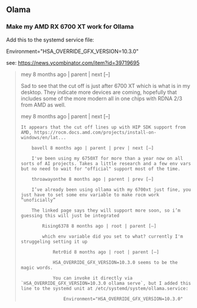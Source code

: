 ## Olama

### Make my AMD RX 6700 XT work for Ollama

Add this to the systemd service file:

Environment="HSA_OVERRIDE_GFX_VERSION=10.3.0"

see: https://news.ycombinator.com/item?id=39719695

> mey 8 months ago | parent | next [–]
>
> Sad to see that the cut off is just after 6700 XT which is what is in my desktop. They indicate more devices are coming, hopefully that includes some of the more modern all in one chips with RDNA 2/3 from AMD as well.
>
> mey 8 months ago | parent | next [–]
>
>     It appears that the cut off lines up with HIP SDK support from AMD, https://rocm.docs.amd.com/projects/install-on-windows/en/lat...
>
>         bavell 8 months ago | parent | prev | next [–]
>
>         I've been using my 6750XT for more than a year now on all sorts of AI projects. Takes a little research and a few env vars but no need to wait for "official" support most of the time.
>
>         throawayonthe 8 months ago | parent | prev [–]
>
>         I’ve already been using ollama with my 6700xt just fine, you just have to set some env variable to make rocm work “unoficially”
>
>         The linked page says they will support more soon, so i’m guessing this will just be integrated
>
>             Rising6378 8 months ago | root | parent [–]
>
>             which env variable did you set to what? currently I'm struggeling setting it up
>
>                 Retr0id 8 months ago | root | parent [–]
>
>                 HSA_OVERRIDE_GFX_VERSION=10.3.0 seems to be the magic words.
>
>                 You can invoke it directly via `HSA_OVERRIDE_GFX_VERSION=10.3.0 ollama serve`, but I added this line to the systemd unit at /etc/systemd/system/ollama.service:
>
>                     Environment="HSA_OVERRIDE_GFX_VERSION=10.3.0"
